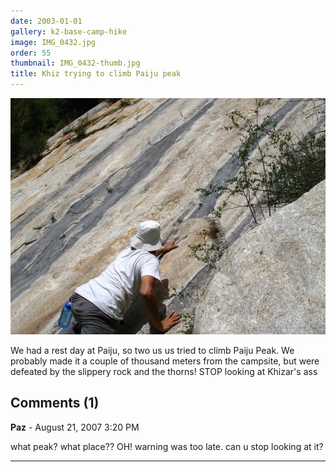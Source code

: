 ```yaml
---
date: 2003-01-01
gallery: k2-base-camp-hike
image: IMG_0432.jpg
order: 55
thumbnail: IMG_0432-thumb.jpg
title: Khiz trying to climb Paiju peak
---
```


![Khiz trying to climb Paiju peak](./IMG_0432.jpg)

We had a rest day at Paiju, so two us us tried to climb Paiju Peak. We probably made it a couple of thousand meters from the campsite, but were defeated by the slippery rock and the thorns! STOP looking at Khizar's ass

<div id="comments">

## Comments (1)

**Paz** - August 21, 2007  3:20 PM

what peak? what place?? OH! warning was too late. can u stop looking at it?

---

</div>